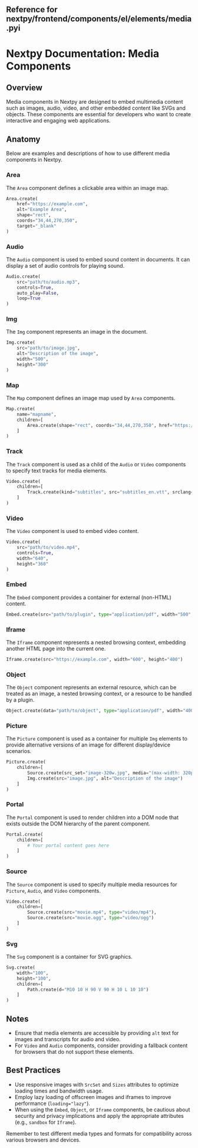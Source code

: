 ##  Reference for nextpy/frontend/components/el/elements/media.pyi

# Nextpy Documentation: Media Components

## Overview

Media components in Nextpy are designed to embed multimedia content such as images, audio, video, and other embedded content like SVGs and objects. These components are essential for developers who want to create interactive and engaging web applications.

## Anatomy

Below are examples and descriptions of how to use different media components in Nextpy.

### Area

The `Area` component defines a clickable area within an image map.

```python
Area.create(
    href="https://example.com",
    alt="Example Area",
    shape="rect",
    coords="34,44,270,350",
    target="_blank"
)
```

### Audio

The `Audio` component is used to embed sound content in documents. It can display a set of audio controls for playing sound.

```python
Audio.create(
    src="path/to/audio.mp3",
    controls=True,
    auto_play=False,
    loop=True
)
```

### Img

The `Img` component represents an image in the document.

```python
Img.create(
    src="path/to/image.jpg",
    alt="Description of the image",
    width="500",
    height="300"
)
```

### Map

The `Map` component defines an image map used by `Area` components.

```python
Map.create(
    name="mapname",
    children=[
        Area.create(shape="rect", coords="34,44,270,350", href="https://example.com")
    ]
)
```

### Track

The `Track` component is used as a child of the `Audio` or `Video` components to specify text tracks for media elements.

```python
Video.create(
    children=[
        Track.create(kind="subtitles", src="subtitles_en.vtt", srclang="en", label="English")
    ]
)
```

### Video

The `Video` component is used to embed video content.

```python
Video.create(
    src="path/to/video.mp4",
    controls=True,
    width="640",
    height="360"
)
```

### Embed

The `Embed` component provides a container for external (non-HTML) content.

```python
Embed.create(src="path/to/plugin", type="application/pdf", width="500", height="500")
```

### Iframe

The `Iframe` component represents a nested browsing context, embedding another HTML page into the current one.

```python
Iframe.create(src="https://example.com", width="600", height="400")
```

### Object

The `Object` component represents an external resource, which can be treated as an image, a nested browsing context, or a resource to be handled by a plugin.

```python
Object.create(data="path/to/object", type="application/pdf", width="400", height="300")
```

### Picture

The `Picture` component is used as a container for multiple `Img` elements to provide alternative versions of an image for different display/device scenarios.

```python
Picture.create(
    children=[
        Source.create(src_set="image-320w.jpg", media="(max-width: 320px)"),
        Img.create(src="image.jpg", alt="Description of the image")
    ]
)
```

### Portal

The `Portal` component is used to render children into a DOM node that exists outside the DOM hierarchy of the parent component.

```python
Portal.create(
    children=[
        # Your portal content goes here
    ]
)
```

### Source

The `Source` component is used to specify multiple media resources for `Picture`, `Audio`, and `Video` components.

```python
Video.create(
    children=[
        Source.create(src="movie.mp4", type="video/mp4"),
        Source.create(src="movie.ogg", type="video/ogg")
    ]
)
```

### Svg

The `Svg` component is a container for SVG graphics.

```python
Svg.create(
    width="100",
    height="100",
    children=[
        Path.create(d="M10 10 H 90 V 90 H 10 L 10 10")
    ]
)
```

## Notes

- Ensure that media elements are accessible by providing `alt` text for images and transcripts for audio and video.
- For `Video` and `Audio` components, consider providing a fallback content for browsers that do not support these elements.

## Best Practices

- Use responsive images with `SrcSet` and `Sizes` attributes to optimize loading times and bandwidth usage.
- Employ lazy loading of offscreen images and iframes to improve performance (`loading="lazy"`).
- When using the `Embed`, `Object`, or `Iframe` components, be cautious about security and privacy implications and apply the appropriate attributes (e.g., `sandbox` for `Iframe`).

Remember to test different media types and formats for compatibility across various browsers and devices.